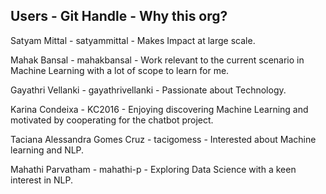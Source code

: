 ## Users - Git Handle - Why this org?

Satyam Mittal - satyammittal - Makes Impact at large scale.

Mahak Bansal  - mahakbansal  - Work relevant to the current scenario in Machine Learning with a lot of scope to learn for me. 

Gayathri Vellanki - gayathrivellanki - Passionate about Technology.

Karina Condeixa - KC2016 - Enjoying discovering Machine Learning and motivated by cooperating for the chatbot project.

Taciana Alessandra Gomes Cruz - tacigomess - Interested about Machine learning and NLP.

Mahathi Parvatham - mahathi-p - Exploring Data Science with a keen interest in NLP.
